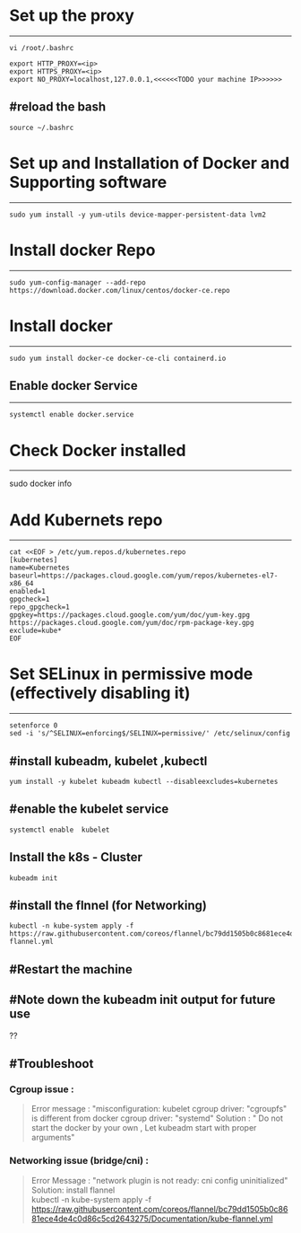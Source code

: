 # Set up the proxy 
-----------------------------------------------------------
	vi /root/.bashrc

	export HTTP_PROXY=<ip>
	export HTTPS_PROXY=<ip>
	export NO_PROXY=localhost,127.0.0.1,<<<<<<TODO your machine IP>>>>>>

#reload the bash
-----------------------------------------------------------
	source ~/.bashrc

# Set up and Installation of  Docker and Supporting software 
-----------------------------------------------------------
	sudo yum install -y yum-utils device-mapper-persistent-data lvm2
	
# Install docker Repo 
-----------------------------------------------------------
	sudo yum-config-manager --add-repo https://download.docker.com/linux/centos/docker-ce.repo

# Install docker 
-----------------------------------------------------------
	sudo yum install docker-ce docker-ce-cli containerd.io

## Enable docker Service
-----------------------------------------------------------
	systemctl enable docker.service
	
# Check Docker installed 
-----------------------------------------------------------
sudo docker info

# Add Kubernets repo 
-----------------------------------------------------------
	cat <<EOF > /etc/yum.repos.d/kubernetes.repo
	[kubernetes]
	name=Kubernetes
	baseurl=https://packages.cloud.google.com/yum/repos/kubernetes-el7-x86_64
	enabled=1
	gpgcheck=1
	repo_gpgcheck=1
	gpgkey=https://packages.cloud.google.com/yum/doc/yum-key.gpg https://packages.cloud.google.com/yum/doc/rpm-package-key.gpg
	exclude=kube*
	EOF

# Set SELinux in permissive mode (effectively disabling it)
-----------------------------------------------------------
	setenforce 0
	sed -i 's/^SELINUX=enforcing$/SELINUX=permissive/' /etc/selinux/config
	
#install kubeadm, kubelet ,kubectl 
-----------------------------------------------------------
	yum install -y kubelet kubeadm kubectl --disableexcludes=kubernetes

#enable the kubelet service
-----------------------------------------------------------
	systemctl enable  kubelet

Install the k8s - Cluster
-----------------------------------------------------------
	kubeadm init 

#install the flnnel (for Networking)
-----------------------------------------------------------
	kubectl -n kube-system apply -f https://raw.githubusercontent.com/coreos/flannel/bc79dd1505b0c8681ece4de4c0d86c5cd2643275/Documentation/kube-flannel.yml


#Restart the machine 
-----------------------------------------------------------

#Note down the kubeadm init output for future use
-----------------------------------------------------------
?? 

#Troubleshoot 
-----------------------------------------------------------

### Cgroup  issue :   
>Error message :  	"misconfiguration: kubelet cgroup driver: "cgroupfs" is different from docker cgroup driver: "systemd" 
>Solution :	 " Do not start the docker by your own , Let kubeadm start with proper arguments" 
### Networking issue (bridge/cni) :  
>Error Message : 	"network plugin is not ready: cni config uninitialized" 
>Solution: 	 install flannel  
		       kubectl -n kube-system apply -f 
		       https://raw.githubusercontent.com/coreos/flannel/bc79dd1505b0c8681ece4de4c0d86c5cd2643275/Documentation/kube-flannel.yml
